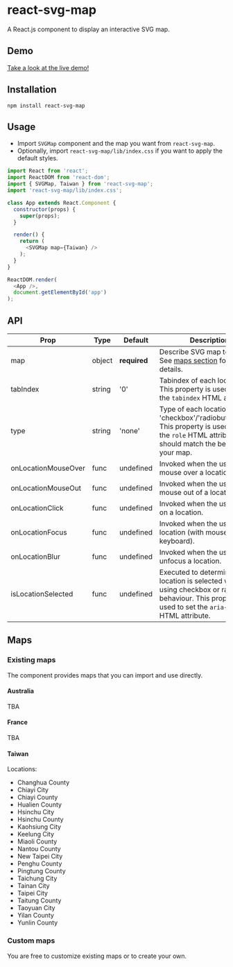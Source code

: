 # react-svg-map

A React.js component to display an interactive SVG map.

## Demo

[Take a look at the live demo!](https://victorcazanave.com/react-svg-map)

## Installation

`npm install react-svg-map`

## Usage

* Import `SVGMap` component and the map you want from `react-svg-map`.
* Optionally, import `react-svg-map/lib/index.css` if you want to apply the default styles.

```javascript
import React from 'react';
import ReactDOM from 'react-dom';
import { SVGMap, Taiwan } from 'react-svg-map';
import 'react-svg-map/lib/index.css';

class App extends React.Component {
  constructor(props) {
    super(props);
  }

  render() {
    return (
      <SVGMap map={Taiwan} />
    );
  }
}

ReactDOM.render(
  <App />,
  document.getElementById('app')
);
```

## API

| Prop | Type | Default | Description |
| ---- | ---- | ------- | ----------- |
| map | object | **required** | Describe SVG map to display. See [maps section](#maps) for more details. |
| tabIndex | string | '0' | Tabindex of each location. This property is used to set the `tabindex` HTML attribute. |
| type | string | 'none' | Type of each location: 'checkbox'/'radiobutton'/'link'. This property is used to set the `role` HTML attribute and should match the behaviour of your map. |
| onLocationMouseOver | func | undefined | Invoked when the user put the mouse over a location. |
| onLocationMouseOut | func | undefined | Invoked when the user put the mouse out of a location. |
| onLocationClick | func | undefined | Invoked when the user click on a location. |
| onLocationFocus | func | undefined | Invoked when the user focus a location (with mouse or keyboard). |
| onLocationBlur | func | undefined | Invoked when the user unfocus a location. |
| isLocationSelected | func | undefined | Executed to determine if a location is selected when using checkbox or radiobutton behaviour. This property is used to set the `aria-checked` HTML attribute. |

## Maps

### Existing maps

The component provides maps that you can import and use directly.

#### Australia

TBA

#### France

TBA

#### Taiwan

Locations:
* Changhua County
* Chiayi City
* Chiayi County
* Hualien County
* Hsinchu City
* Hsinchu County
* Kaohsiung City
* Keelung City
* Miaoli County
* Nantou County
* New Taipei City
* Penghu County
* Pingtung County
* Taichung City
* Tainan City
* Taipei City
* Taitung County
* Taoyuan City
* Yilan County
* Yunlin County

### Custom maps

You are free to customize existing maps or to create your own.
